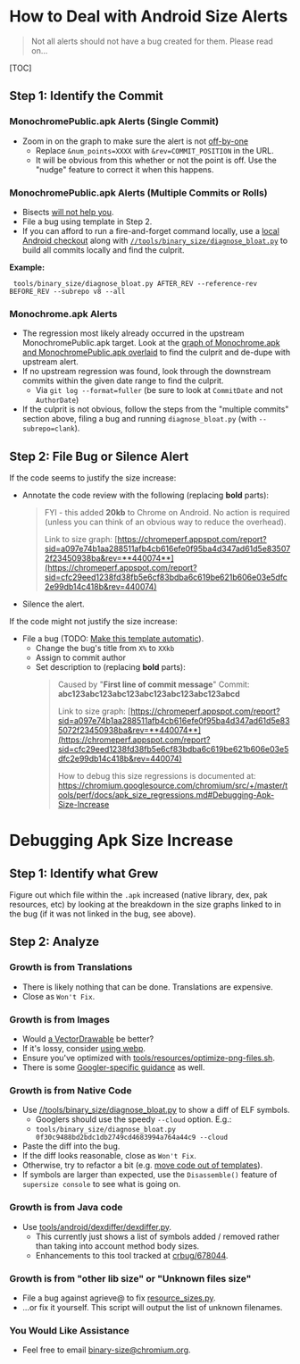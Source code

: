 # How to Deal with Android Size Alerts

 >
 > Not all alerts should not have a bug created for them. Please read on...
 >

[TOC]

## Step 1: Identify the Commit

### MonochromePublic.apk Alerts (Single Commit)

 * Zoom in on the graph to make sure the alert is not
   [off-by-one](https://github.com/catapult-project/catapult/issues/3444)
   * Replace `&num_points=XXXX` with `&rev=COMMIT_POSITION` in the URL.
   * It will be obvious from this whether or not the point is off. Use the
     "nudge" feature to correct it when this happens.

### MonochromePublic.apk Alerts (Multiple Commits or Rolls)

 * Bisects [will not help you](https://bugs.chromium.org/p/chromium/issues/detail?id=678338).
 * File a bug using template in Step 2.
 * If you can afford to run a fire-and-forget command locally, use a
   [local Android checkout](https://chromium.googlesource.com/chromium/src/+/master/docs/android_build_instructions.md)
   along with [`//tools/binary_size/diagnose_bloat.py`](https://chromium.googlesource.com/chromium/src/+/master/tools/binary_size/README.md)
   to build all commits locally and find the culprit.

**Example:**

     tools/binary_size/diagnose_bloat.py AFTER_REV --reference-rev BEFORE_REV --subrepo v8 --all

### Monochrome.apk Alerts

 * The regression most likely already occurred in the upstream
   MonochromePublic.apk target. Look at the
   [graph of Monochrome.apk and MonochromePublic.apk overlaid](https://chromeperf.appspot.com/report?sid=cfc29eed1238fd38fb5e6cf83bdba6c619be621b606e03e5dfc2e99db14c418b&num_points=1500)
   to find the culprit and de-dupe with upstream alert.
 * If no upstream regression was found, look through the downstream commits
   within the given date range to find the culprit.
    * Via `git log --format=fuller` (be sure to look at `CommitDate` and not
      `AuthorDate`)
 * If the culprit is not obvious, follow the steps from the "multiple commits"
   section above, filing a bug and running `diagnose_bloat.py`
   (with `--subrepo=clank`).

## Step 2: File Bug or Silence Alert

If the code seems to justify the size increase:

 * Annotate the code review with the following (replacing **bold** parts):
    > FYI - this added **20kb** to Chrome on Android. No action is required
    > (unless you can think of an obvious way to reduce the overhead).
    >
    > Link to size graph:
[https://chromeperf.appspot.com/report?sid=a097e74b1aa288511afb4cb616efe0f95ba4d347ad61d5e835072f23450938ba&rev=**440074**](https://chromeperf.appspot.com/report?sid=cfc29eed1238fd38fb5e6cf83bdba6c619be621b606e03e5dfc2e99db14c418b&rev=440074)
 * Silence the alert.


If the code might not justify the size increase:

 * File a bug (TODO:
[Make this template automatic](https://github.com/catapult-project/catapult/issues/3150)).
    * Change the bug's title from `X%` to `XXkb`
    * Assign to commit author
    * Set description to (replacing **bold** parts):
      > Caused by "**First line of commit message**"
      > Commit: **abc123abc123abc123abc123abc123abc123abcd**
      >
      > Link to size graph:
[https://chromeperf.appspot.com/report?sid=a097e74b1aa288511afb4cb616efe0f95ba4d347ad61d5e835072f23450938ba&rev=**440074**](https://chromeperf.appspot.com/report?sid=cfc29eed1238fd38fb5e6cf83bdba6c619be621b606e03e5dfc2e99db14c418b&rev=440074)
      >
      > How to debug this size regressions is documented at:
https://chromium.googlesource.com/chromium/src/+/master/tools/perf/docs/apk_size_regressions.md#Debugging-Apk-Size-Increase

# Debugging Apk Size Increase

## Step 1: Identify what Grew

Figure out which file within the `.apk` increased (native library, dex, pak
resources, etc) by looking at the breakdown in the size graphs linked to in the
bug (if it was not linked in the bug, see above).

## Step 2: Analyze

### Growth is from Translations

 * There is likely nothing that can be done. Translations are expensive.
 * Close as `Won't Fix`.

### Growth is from Images

  * Would [a VectorDrawable](https://codereview.chromium.org/2857893003/) be better?
  * If it's lossy, consider [using webp](https://codereview.chromium.org/2615243002/).
  * Ensure you've optimized with
    [tools/resources/optimize-png-files.sh](https://cs.chromium.org/chromium/src/tools/resources/optimize-png-files.sh).
  * There is some [Googler-specific guidance](https://goto.google.com/clank/engineering/best-practices/adding-image-assets) as well.

### Growth is from Native Code

 * Use [//tools/binary_size/diagnose_bloat.py](https://chromium.googlesource.com/chromium/src/+/master/tools/binary_size/README.md)
to show a diff of ELF symbols.
   * Googlers should use the speedy `--cloud` option. E.g.:
   * `tools/binary_size/diagnose_bloat.py 0f30c9488bd2bdc1db2749cd4683994a764a44c9 --cloud`
 * Paste the diff into the bug.
 * If the diff looks reasonable, close as `Won't Fix`.
 * Otherwise, try to refactor a bit (e.g.
 [move code out of templates](https://bugs.chromium.org/p/chromium/issues/detail?id=716393)).
 * If symbols are larger than expected, use the `Disassemble()` feature of `supersize console` to see what is going on.

### Growth is from Java code

 * Use [tools/android/dexdiffer/dexdiffer.py](https://cs.chromium.org/chromium/src/tools/android/dexdiffer/dexdiffer.py).
    * This currently just shows a list of symbols added / removed rather than
      taking into account method body sizes.
    * Enhancements to this tool tracked at
      [crbug/678044](https://bugs.chromium.org/p/chromium/issues/detail?id=678044).

### Growth is from "other lib size" or "Unknown files size"

 * File a bug against agrieve@ to fix
   [resource_sizes.py](https://cs.chromium.org/chromium/src/build/android/resource_sizes.py).
 * ...or fix it yourself. This script will output the list of unknown filenames.

### You Would Like Assistance

 * Feel free to email [binary-size@chromium.org](https://groups.google.com/a/chromium.org/forum/#!forum/binary-size).
